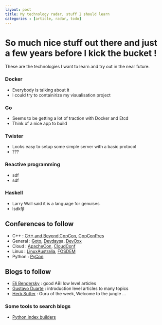 ```yaml
---
layout: post
title: My technology radar, stuff I should learn
categories : [article, radar, todo]
---
```


# So much nice stuff out there and just a few years before I kick the bucket !

These are the technologies I want to learn and try out in the near future.

### Docker
* Everybody is talking about it
* I could try to containirize my visualisation project

### Go
* Seems to be getting a lot of traction with Docker and Etcd
* Think of a nice app to build

### Twister
* Looks easy to setup some simple server with a basic protocol
* ???

### Reactive programming
* sdf
* sdf

### Haskell
* Larry Wall said it is a language for genuises
* lsdkfjl

## Conferences to follow

* C++ : [C++ and Beyond][1],[CppCon][2], [CppConPres][14]
* General : [Goto][3], [Devdays][4]a, [DevOxx][5]
* Cloud : [ApacheCon][6], [CloudConf][7]
* Linux : [LinuxAustralia][8], [FOSDEM][9]
* Python : [PyCon][14]

## Blogs to follow

* [Eli Bendersky][10] : good ABI low level articles 
* [Gustavo Duarte][11] : introduction level articles to many topics
* [Herb Sutter][12] : Guru of the week, Welcome to the jungle ...

### Some tools to search blogs
* [Python index builders][13]

[1]: https://channel9.msdn.com/Tags/cppbeyond
[2]: https://channel9.msdn.com/Events/CPP/C-PP-Con-2014
[14]: https://github.com/CppCon
[3]: https://www.youtube.com/user/GotoConferences/playlists
[4]: https://www.youtube.com/user/ABBDevDay/playlists
[5]: https://www.parleys.com/channel/5355419ce4b0524a2f28bca0
[6]: https://www.youtube.com/playlist?list=PLGeM09tlguZTaS5FNoJGYEohaubtIvErS
[7]: https://www.youtube.com/playlist?list=PLGeM09tlguZTv-d8eQrvbZSCCg_3X4B8Y
[8]: https://www.youtube.com/user/linuxconfau2015/videos
[9]: http://video.fosdem.org/
[10]: http://eli.thegreenplace.net/
[11]: http://duartes.org/gustavo/blog/
[12]: http://herbsutter.com/
[13]: https://github.com/candide-guevara/random_stuff/tree/master/python_scripts
[14]: https://www.youtube.com/channel/UCgxzjK6GuOHVKR_08TT4hJQ/videos?view=0&flow=grid&sort=p

